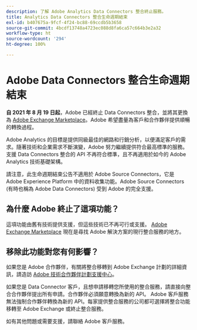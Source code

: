 ```yaml
---
description: 了解 Adobe Analytics Data Connectors 整合終止服務。
title: Analytics Data Connectors 整合生命週期結束
exl-id: b407675a-9fcf-4f24-bc88-69ccdb5b3658
source-git-commit: 4bcdf13748a4723ec088d8fa6ca57c664b3e2a32
workflow-type: ht
source-wordcount: '294'
ht-degree: 100%

---
```


# Adobe Data Connectors 整合生命週期結束

**自 2021 年 8 月 19 日起**，Adobe 已經終止 Data Connectors 整合，並將其更換為 [Adobe Exchange Marketplace](https://exchange.adobe.com/experiencecloud.analytics.html#product)。Adobe 希望盡量為客戶和合作夥伴提供順暢的轉換過程。

Adobe Analytics 的目標是提供同級最佳的網路和行銷分析，以便滿足客戶的需求。隨著技術和企業需求不斷演變，Adobe 努力繼續提供符合最高標準的服務。支援 Data Connectors 整合的 API 不再符合標準，且不再適用於如今的 Adobe Analytics 技術基礎架構。

請注意，此生命週期結束公告不適用於 Adobe Source Connectors，它是 Adobe Experience Platform 中的資料收集功能。Adobe Source Connectors (有時也稱為 Adobe Data Connectors) 受到 Adobe 的完全支援。

## 為什麼 Adobe 終止了這項功能？

這項功能由舊有技術提供支援，但這些技術已不再可行或支援。 [Adobe Exchange Marketplace](https://exchange.adobe.com/experiencecloud.analytics.html#product) 現在是尋找 Adobe 解決方案的現行整合服務的地方。

## 移除此功能對您有何影響？

如果您是 Adobe 合作夥伴，有關將整合移轉到 Adobe Exchange 計劃的詳細資訊，請造訪 [Adobe 技術合作夥伴計劃支援中心](https://adobeexchangeec.zendesk.com/hc/en-us/articles/360003867071-Adobe-Analytics-Integration-Tools)。

如果您是 Data Connector 客戶，且想申請移轉您所使用的整合服務，請直接向整合合作夥伴提出所有申請。合作夥伴必須願意轉換為新的 API。 Adobe 客戶服務無法強制合作夥伴轉換為新的 API。每家提供整合服務的公司都可選擇將整合功能移轉至 Adobe Exchange 或終止整合服務。

如有其他問題或需要支援，請聯絡 Adobe 客戶服務。
